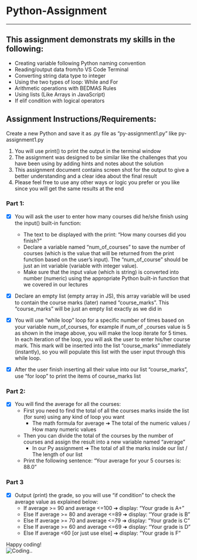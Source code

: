 # Python-Assignment
-------------------


## This assignment demonstrats my skills in the following:
   * Creating variable following Python naming convention
   * Reading/output data from/to VS Code Terminal
   * Converting string data type to integer
   * Using the two types of loop: While and For
   * Arithmetic operations with BEDMAS Rules
   * Using lists (Like Arrays in JavaScript)
   * If elif condition with logical operators


## Assignment Instructions/Requirements:
Create a new Python and save it as .py file as “py-assignment1.py”
like py-assignment1.py
1. You will use print() to print the output in the terminal window
2. The assignment was designed to be similar like the challenges that you have been using by adding hints
     and notes about the solution
3. This assignment document contains screen shot for the output to give a better understanding and a
     clear idea about the final result
4. Please feel free to use any other ways or logic you prefer or you like since you will get the same
     results at the end

### Part 1:
- [x]  You will ask the user to enter how many courses did he/she finish using the input() built-in function:
    * The text to be displayed with the print: “How many courses did you finish?”
    * Declare a variable named “num_of_courses” to save the number of courses (which is the value
      that will be returned from the print function based on the user’s input). The “num_of_course”
      should be just an int variable (variable with integer value). 
    * Make sure that the input value (which is string) is converted into number (numeric) using the
      appropriate Python built-in function that we covered in our lectures

- [x]  Declare an empty list (empty array in JS), this array variable will be used to contain the course marks
      (later) named “course_marks”. This “course_marks” will be just an empty list exactly as we did in 

- [x]  You will use “while loop” loop for a specific number of times based on your variable num_of_courses, for
     example if num_of _courses value is 5 as shown in the image above, you will make the loop iterate for 5
     times. In each iteration of the loop, you will ask the user to enter his/her course mark. This mark will be
     inserted into the list “course_marks” immediately (instantly), so you will populate this list with the user
     input through this while loop.

- [x] After the user finish inserting all their value into our list “course_marks”, use “for loop” to print the items
     of course_marks list

### Part 2:
- [x] You will find the average for all the courses:
   * First you need to find the total of all the courses marks inside the list (for sure) using any kind of loop
       you want  
      * The math formula for average ➔ The total of the numeric values / How many numeric values
   * Then you can divide the total of the courses by the number of courses and assign the result into a new
       variable named “average”
      * In our Py assignment ➔ The total of all the marks inside our list / The length of our list
   * Print the following sentence: “Your average for your 5 courses is: 88.0”

### Part 3
- [x] Output (print) the grade, so you will use “if condition” to check the average value as explained below:
   * If average >= 90 and average <=100 ➔ display: “Your grade is A+”
   * Else If average >= 80 and average <=89 ➔ display: “Your grade is B”
   * Else If average >= 70 and average <=79 ➔ display: “Your grade is C”
   * Else If average >= 60 and average <=69 ➔ display: “Your grade is D”
   * Else If average <60 [or just use else] ➔ display: “Your grade is F”


Happy coding! <br>
![Coding..](https://media.giphy.com/media/PiQejEf31116URju4V/source.gif)
   

